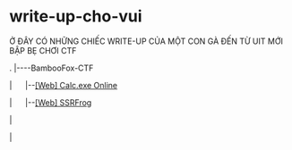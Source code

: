 # write-up-cho-vui
Ở ĐÂY CÓ NHỮNG CHIẾC WRITE-UP CỦA MỘT CON GÀ ĐẾN TỪ UIT MỚI BẬP BẸ CHƠI CTF

.
|----BambooFox-CTF

|&nbsp;&nbsp;&nbsp;&nbsp;&nbsp;&nbsp;|--[[Web] Calc.exe Online](https://github.com/rimc2t/write-up-cho-vui/tree/main/BambooFox-CTF/%5BWeb%5D%20Calc.exe%20Online)

|&nbsp;&nbsp;&nbsp;&nbsp;&nbsp;&nbsp;|--[[Web] SSRFrog](https://github.com/rimc2t/write-up-cho-vui/tree/main/BambooFox-CTF/%5BWeb%5D%20SSRFrog)

|

|
